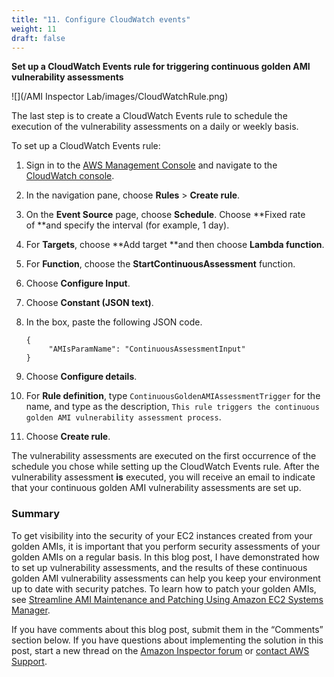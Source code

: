 ```yaml
---
title: "11. Configure CloudWatch events"
weight: 11
draft: false
---
```


**Set up a CloudWatch Events rule for triggering continuous golden AMI vulnerability assessments**

![](/AMI Inspector Lab/images/CloudWatchRule.png)

The last step is to create a CloudWatch Events rule to schedule the execution of the vulnerability assessments on a daily or weekly basis.

To set up a CloudWatch Events rule:

1.  Sign in to the [AWS Management Console](https://console.aws.amazon.com/console/home) and navigate to the [CloudWatch console](https://console.aws.amazon.com/cloudwatch/).
2.  In the navigation pane, choose **Rules** > **Create rule**.
3.  On the **Event Source** page, choose **Schedule**. Choose **Fixed rate of **and specify the interval (for example, 1 day).
4.  For **Targets**, choose **Add target **and then choose **Lambda function**.
5.  For **Function**, choose the **StartContinuousAssessment** function.
6.  Choose **Configure Input**.
7.  Choose **Constant (JSON text)**.
8.  In the box, paste the following JSON code.

    <div class="hide-language">

        {
             "AMIsParamName": "ContinuousAssessmentInput"
        }

    </div>

9.  Choose **Configure details**.
10.  For **Rule definition**, type `ContinuousGoldenAMIAssessmentTrigger` for the name, and type as the description, `This rule triggers the continuous golden AMI vulnerability assessment process`.
11.  Choose **Create rule**.

The vulnerability assessments are executed on the first occurrence of the schedule you chose while setting up the CloudWatch Events rule. After the vulnerability assessment **is** executed, you will receive an email to indicate that your continuous golden AMI vulnerability assessments are set up.

### Summary

To get visibility into the security of your EC2 instances created from your golden AMIs, it is important that you perform security assessments of your golden AMIs on a regular basis. In this blog post, I have demonstrated how to set up vulnerability assessments, and the results of these continuous golden AMI vulnerability assessments can help you keep your environment up to date with security patches. To learn how to patch your golden AMIs, see [Streamline AMI Maintenance and Patching Using Amazon EC2 Systems Manager](https://aws.amazon.com/blogs/aws/streamline-ami-maintenance-and-patching-using-amazon-ec2-systems-manager-automation/).

If you have comments about this blog post, submit them in the “Comments” section below. If you have questions about implementing the solution in this post, start a new thread on the [Amazon Inspector forum](https://forums.aws.amazon.com/forum.jspa?forumID=205) or [contact AWS Support](https://console.aws.amazon.com/support/home).
